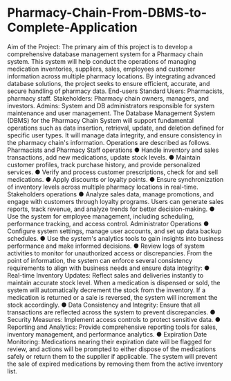 # Pharmacy-Chain-From-DBMS-to-Complete-Application

Aim of the Project:
The primary aim of this project is to develop a comprehensive database management system for
a Pharmacy chain system. This system will help conduct the operations of managing medication
inventories, suppliers, sales, employees and customer information across multiple pharmacy
locations. By integrating advanced database solutions, the project seeks to ensure efficient,
accurate, and secure handling of pharmacy data.
End-users
Standard Users: Pharmacists, pharmacy staff.
Stakeholders: Pharmacy chain owners, managers, and investors.
Admins: System and DB administrators responsible for system maintenance and user
management.
The Database Management System (DBMS) for the Pharmacy Chain System will support
fundamental operations such as data insertion, retrieval, update, and deletion defined for specific
user types. It will manage data integrity, and ensure consistency in the pharmacy chain's
information. Operations are described as follows.
Pharmacists and Pharmacy Staff operations
● Handle inventory and sales transactions, add new medications, update stock levels.
● Maintain customer profiles, track purchase history, and provide personalized services.
● Verify and process customer prescriptions, check for and sell medications.
● Apply discounts or loyalty points.
● Ensure synchronization of inventory levels across multiple pharmacy locations in
real-time.
Stakeholders operations
● Analyze sales data, manage promotions, and engage with customers through loyalty
programs. Users can generate sales reports, track revenue, and analyze trends for better
decision-making.
● Use the system for employee management, including scheduling, performance tracking,
and access control.
Administrator Operations
● Configure system settings, manage user accounts, and set up data backup schedules.
● Use the system's analytics tools to gain insights into business performance and make
informed decisions.
● Review logs of system activities to monitor for unauthorized access or discrepancies.
From the point of information, the system can enforce several consistency requirements to align
with business needs and ensure data integrity:
● Real-time Inventory Updates: Reflect sales and deliveries instantly to maintain accurate
stock level. When a medication is dispensed or sold, the system will automatically
decrement the stock from the inventory. If a medication is returned or a sale is reversed,
the system will increment the stock accordingly.
● Data Consistency and Integrity: Ensure that all transactions are reflected across the
system to prevent discrepancies.
● Security Measures: Implement access controls to protect sensitive data.
● Reporting and Analytics: Provide comprehensive reporting tools for sales, inventory
management, and performance analytics.
● Expiration Date Monitoring: Medications nearing their expiration date will be flagged
for review, and actions will be prompted to either dispose of the medications safely or
return them to the supplier if applicable. The system will prevent the sale of expired
medications by removing them from the active inventory list.
